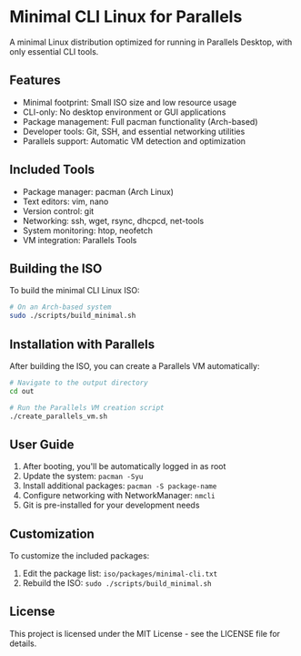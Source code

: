# Minimal CLI Linux for Parallels

A minimal Linux distribution optimized for running in Parallels Desktop, with only essential CLI tools.

## Features

- Minimal footprint: Small ISO size and low resource usage
- CLI-only: No desktop environment or GUI applications
- Package management: Full pacman functionality (Arch-based)
- Developer tools: Git, SSH, and essential networking utilities
- Parallels support: Automatic VM detection and optimization

## Included Tools

- Package manager: pacman (Arch Linux)
- Text editors: vim, nano
- Version control: git
- Networking: ssh, wget, rsync, dhcpcd, net-tools
- System monitoring: htop, neofetch
- VM integration: Parallels Tools

## Building the ISO

To build the minimal CLI Linux ISO:

```bash
# On an Arch-based system
sudo ./scripts/build_minimal.sh
```

## Installation with Parallels

After building the ISO, you can create a Parallels VM automatically:

```bash
# Navigate to the output directory
cd out

# Run the Parallels VM creation script
./create_parallels_vm.sh
```

## User Guide

1. After booting, you'll be automatically logged in as root
2. Update the system: `pacman -Syu`
3. Install additional packages: `pacman -S package-name`
4. Configure networking with NetworkManager: `nmcli`
5. Git is pre-installed for your development needs

## Customization

To customize the included packages:

1. Edit the package list: `iso/packages/minimal-cli.txt`
2. Rebuild the ISO: `sudo ./scripts/build_minimal.sh`

## License

This project is licensed under the MIT License - see the LICENSE file for details.
